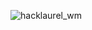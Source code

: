 ![hacklaurel_wm](https://user-images.githubusercontent.com/73202594/212425041-8f581f4b-463c-425f-8f20-032d068fcfe8.png)
